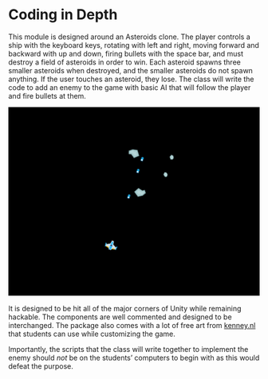 # Coding in Depth

This module is designed around an Asteroids clone. The player controls a ship with the keyboard keys, rotating with left and right, moving forward and backward with up and down, firing bullets with the space bar, and must destroy a field of asteroids in order to win. Each asteroid spawns three smaller asteroids when destroyed, and the smaller asteroids do not spawn anything. If the user touches an asteroid, they lose. The class will write the code to add an enemy to the game with basic AI that will follow the player and fire bullets at them.

![](images/s_02986F66D20964F9BB6F25081A8646F27F4CE29D977FD708E3973173FB7632C8_1487446978007_file.png)


It is designed to be hit all of the major corners of Unity while remaining hackable. The components are well commented and designed to be interchanged. The package also comes with a lot of free art from [kenney.nl](https://kenney.nl) that students can use while customizing the game.

Importantly, the scripts that the class will write together to implement the enemy should *not* be on the students’ computers to begin with as this would defeat the purpose.